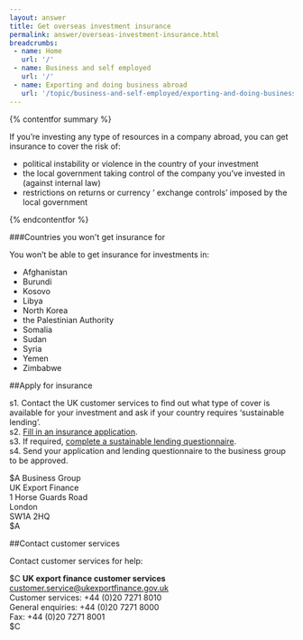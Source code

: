 ```yaml
---
layout: answer
title: Get overseas investment insurance
permalink: answer/overseas-investment-insurance.html
breadcrumbs:
 - name: Home
   url: '/'
 - name: Business and self employed
   url: '/'
 - name: Exporting and doing business abroad
   url: '/topic/business-and-self-employed/exporting-and-doing-business-abroad.html'
---
```

{% contentfor summary %}

If you’re investing any type of resources in a company abroad, you can get insurance to cover the risk of:

* political instability or violence in the country of your investment 
* the local government taking control of the company you’ve invested in (against internal law)
* restrictions on returns or currency ‘ exchange controls’ imposed by the local  government 

{% endcontentfor %}

###Countries you won't get insurance for

You won’t be able to get insurance for investments in:

* Afghanistan
* Burundi
* Kosovo
* Libya
* North Korea
* the Palestinian Authority
* Somalia
* Sudan
* Syria
* Yemen
* Zimbabwe

##Apply for insurance

s1. Contact the UK customer services to find out what type of cover is available for your investment and ask if your country requires ‘sustainable lending’.  
s2. [Fill in an insurance application](https://www.gov.uk/government/uploads/system/uploads/attachment_data/file/210645/oii-application-form.pdf).  
s3. If required, [complete a sustainable lending questionnaire](https://www.gov.uk/government/uploads/system/uploads/attachment_data/file/207389/sustainable-lending-form.pdf).  
s4. Send your application and lending questionnaire to the business group to be approved.  

$A
Business Group   
UK Export Finance   
1 Horse Guards Road   
London  
SW1A 2HQ   
$A

##Contact customer services

Contact customer services for help:

$C
**UK export finance customer services**
<customer.service@ukexportfinance.gov.uk>   
Customer services: +44 (0)20 7271 8010  
General enquiries: +44 (0)20 7271 8000  
Fax: +44 (0)20 7271 8001  
$C



